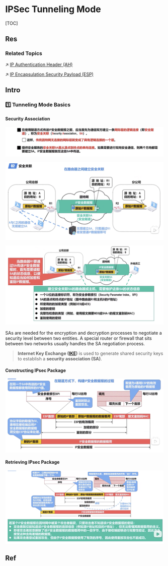 # IPSec Tunneling Mode

[TOC]



## Res
### Related Topics
↗ [IP Authentication Header (AH)](../IP%20Authentication%20Header%20(AH)/IP%20Authentication%20Header%20(AH).md)

↗ [IP Encapsulation Security Payload (ESP)](../IP%20Encapsulation%20Security%20Payload%20(ESP)/IP%20Encapsulation%20Security%20Payload%20(ESP).md)



## Intro
### 1️⃣ Tunneling Mode Basics

#### Security Association
![](../../../../../../../Assets/Pics/Screenshot%202023-04-01%20at%201.39.15%20PM.png)

![](../../../../../../../Assets/Pics/Screenshot%202023-04-01%20at%201.39.33%20PM.png)

![](../../../../../../../Assets/Pics/Screenshot%202023-04-01%20at%201.39.59%20PM.png)

SAs are needed for the encryption and decryption processes to negotiate a security level between two entities. A special router or firewall that sits between two networks usually handles the SA negotiation process.

> **Internet Key Exchange ([IKE](https://www.techtarget.com/searchsecurity/definition/Internet-Key-Exchange))** is used to generate shared security keys to establish a **security association (SA)**.

#### Constructing IPsec Package
![](../../../../../../../Assets/Pics/Screenshot%202023-04-01%20at%201.42.55%20PM.png)
#### Retrieving IPsec Package
![](../../../../../../../Assets/Pics/Screenshot%202023-04-01%20at%201.44.06%20PM.png)



## Ref

